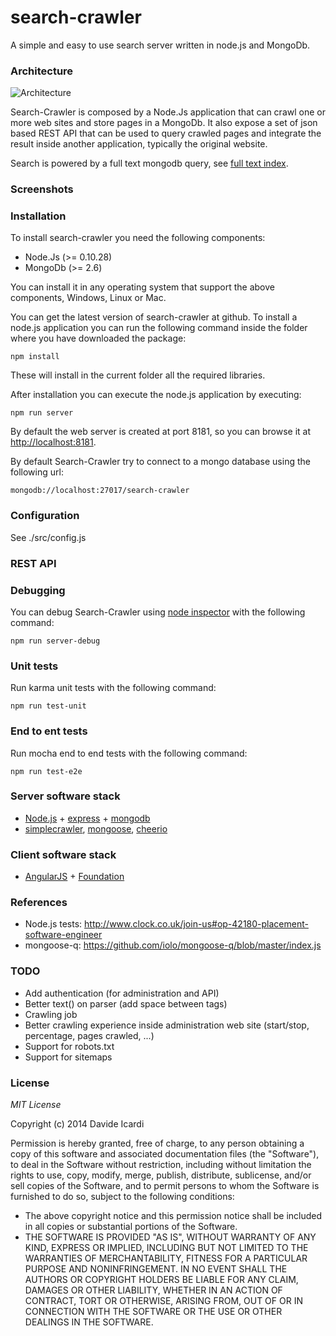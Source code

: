 search-crawler
==============

A simple and easy to use search server written in node.js and MongoDb.

### Architecture

![Architecture](https://raw.githubusercontent.com/davideicardi/search-crawler/master/docs/architecture.png)

Search-Crawler is composed by a Node.Js application that can crawl one or more web sites and store pages in a MongoDb.
It also expose a set of json based REST API that can be used to query crawled pages and integrate the result inside another application, typically the original website.

Search is powered by a full text mongodb query, see [full text index](http://docs.mongodb.org/manual/core/index-text/).

### Screenshots

### Installation

To install search-crawler you need the following components:

- Node.Js (>= 0.10.28)
- MongoDb (>= 2.6)

You can install it in any operating system that support the above components, Windows, Linux or Mac.

You can get the latest version of search-crawler at github. 
To install a node.js application you can run the following command inside the folder 
where you have downloaded the package:

    npm install
    
These will install in the current folder all the required libraries.

After installation you can execute the node.js application by executing:

    npm run server

By default the web server is created at port 8181, so you can browse it at [http://localhost:8181](http://localhost:8181).

By default Search-Crawler try to connect to a mongo database using the following url: 

	mongodb://localhost:27017/search-crawler


### Configuration

See ./src/config.js

### REST API

### Debugging

You can debug Search-Crawler using [node inspector](https://github.com/node-inspector/node-inspector) with the following command:

	npm run server-debug


### Unit tests

Run karma unit tests with the following command:

    npm run test-unit


### End to ent tests

Run mocha end to end tests with the following command:

    npm run test-e2e


### Server software stack

- [Node.js](http://nodejs.org/) + [express](http://expressjs.com/) + [mongodb](http://www.mongodb.org/)
- [simplecrawler](https://github.com/cgiffard/node-simplecrawler), [mongoose](http://mongoosejs.com/), [cheerio](https://github.com/cheeriojs/cheerio)

### Client software stack

- [AngularJS](https://angularjs.org/) + [Foundation](http://foundation.zurb.com/)

### References

- Node.js tests: http://www.clock.co.uk/join-us#op-42180-placement-software-engineer
- mongoose-q: https://github.com/iolo/mongoose-q/blob/master/index.js

### TODO

- Add authentication (for administration and API)
- Better text() on parser (add space between tags)
- Crawling job
- Better crawling experience inside administration web site (start/stop, percentage, pages crawled, ...)
- Support for robots.txt
- Support for sitemaps

### License

*MIT License* 

Copyright (c) 2014 Davide Icardi

Permission is hereby granted, free of charge, to any person obtaining a copy of this software and associated documentation files (the "Software"), to deal in the Software without restriction, including without limitation the rights to use, copy, modify, merge, publish, distribute, sublicense, and/or sell copies of the Software, and to permit persons to whom the Software is furnished to do so, subject to the following conditions:

- The above copyright notice and this permission notice shall be included in all copies or substantial portions of the Software.
- THE SOFTWARE IS PROVIDED "AS IS", WITHOUT WARRANTY OF ANY KIND, EXPRESS OR IMPLIED, INCLUDING BUT NOT LIMITED TO THE WARRANTIES OF MERCHANTABILITY, FITNESS FOR A PARTICULAR PURPOSE AND NONINFRINGEMENT. IN NO EVENT SHALL THE AUTHORS OR COPYRIGHT HOLDERS BE LIABLE FOR ANY CLAIM, DAMAGES OR OTHER LIABILITY, WHETHER IN AN ACTION OF CONTRACT, TORT OR OTHERWISE, ARISING FROM, OUT OF OR IN CONNECTION WITH THE SOFTWARE OR THE USE OR OTHER DEALINGS IN THE SOFTWARE.

 

